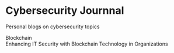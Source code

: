 # Cybersecurity Journnal
Personal blogs on cybersecurity topics


Blockchain
<br>  Enhancing IT Security with Blockchain Technology in Organizations
